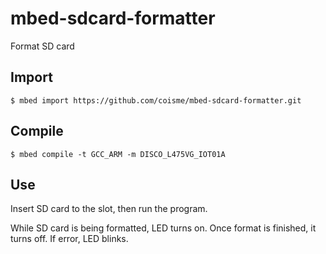 # mbed-sdcard-formatter
Format SD card

## Import 

```
$ mbed import https://github.com/coisme/mbed-sdcard-formatter.git
```

## Compile

```
$ mbed compile -t GCC_ARM -m DISCO_L475VG_IOT01A
```

## Use

Insert SD card to the slot, then run the program. 

While SD card is being formatted, LED turns on. Once format is finished, it turns off. If error, LED blinks.

